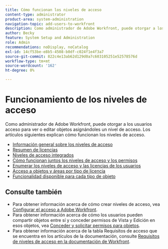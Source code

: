```yaml
---
title: Cómo funcionan los niveles de acceso
content-type: administrator
product-area: system-administration
navigation-topic: add-users-to-workfront
description: Como administrador de Adobe Workfront, puede otorgar a los usuarios acceso para ver o editar objetos asignándoles un nivel de acceso. Los artículos siguientes explican cómo funcionan los niveles de acceso.
author: Becky
feature: System Setup and Administration
role: Admin
recommendations: noDisplay, noCatalog
exl-id: 14cf53be-e8b5-4508-b0df-c024f1e4f3a7
source-git-commit: 822c4e13ab62d129d0a7c603105251e52578576d
workflow-type: tm+mt
source-wordcount: '162'
ht-degree: 0%

---
```


# Funcionamiento de los niveles de acceso

Como administrador de Adobe Workfront, puede otorgar a los usuarios acceso para ver o editar objetos asignándoles un nivel de acceso. Los artículos siguientes explican cómo funcionan los niveles de acceso.

* [Información general sobre los niveles de acceso](../../../administration-and-setup/add-users/access-levels-and-object-permissions/access-levels-overview.md)
* [Resumen de licencias](/help/quicksilver/administration-and-setup/add-users/access-levels-and-object-permissions/wf-licenses.md)
* [Niveles de acceso integrados](../../../administration-and-setup/add-users/access-levels-and-object-permissions/default-access-levels-in-workfront.md)
* [Cómo funcionan juntos los niveles de acceso y los permisos](../../../administration-and-setup/add-users/access-levels-and-object-permissions/how-access-levels-permissions-work-together.md)
* [Enumerar los niveles de acceso y las licencias de los usuarios](../../../administration-and-setup/add-users/access-levels-and-object-permissions/list-access-levels-and-licenses-for-your-users.md)
* [Acceso a objetos y áreas por tipo de licencia](../../../administration-and-setup/add-users/access-levels-and-object-permissions/access-to-objects-and-areas-by-license-type.md)
* [Funcionalidad disponible para cada tipo de objeto](../../../administration-and-setup/add-users/access-levels-and-object-permissions/functionality-available-for-each-object-type.md)

## Consulte también

* Para obtener información acerca de cómo crear niveles de acceso, vea [Configurar el acceso a Adobe Workfront](../../../administration-and-setup/add-users/configure-and-grant-access/configure-access.md).
* Para obtener información acerca de cómo los usuarios pueden compartir objetos entre sí y conceder permisos de Vista y Edición en esos objetos, vea [Conceder y solicitar permisos para objetos](../../../workfront-basics/grant-and-request-access-to-objects/grant-and-request-access-to-objects.md).
* Para obtener información acerca de la tabla Requisitos de acceso que se encuentra en los artículos de la documentación, consulte [Requisitos de niveles de acceso en la documentación de Workfront](/help/quicksilver/administration-and-setup/add-users/access-levels-and-object-permissions/access-level-requirements-in-documentation.md).
